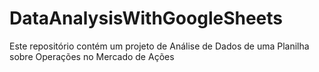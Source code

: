 # DataAnalysisWithGoogleSheets
Este repositório contém um projeto de Análise de Dados de uma Planilha sobre Operações no Mercado de Ações
